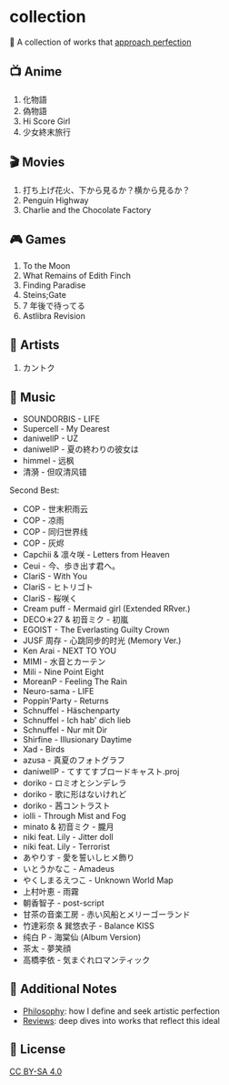 # collection

🌟 A collection of works that [approach perfection](docs/criteria-quick.md)

## 📺 Anime

1. 化物語
2. 偽物語
3. Hi Score Girl
4. 少女終末旅行

## 🎬 Movies

1. 打ち上げ花火、下から見るか？横から見るか？
2. Penguin Highway
3. Charlie and the Chocolate Factory

## 🎮 Games

1. To the Moon
2. What Remains of Edith Finch
3. Finding Paradise
4. Steins;Gate
5. 7 年後で待ってる
6. Astlibra Revision

## 🎨 Artists

1. カントク

## 🎵 Music

- SOUNDORBIS - LIFE
- Supercell - My Dearest
- daniwellP - UZ
- daniwellP - 夏の終わりの彼女は
- himmel - 远枫
- 清漪 - 但叹清风错

Second Best:

- COP - 世末积雨云
- COP - 凉雨
- COP - 同归世界线
- COP - 灰烬
- Capchii & 凛々咲 - Letters from Heaven
- Ceui - 今、歩き出す君へ。
- ClariS - With You
- ClariS - ヒトリゴト
- ClariS - 桜咲く
- Cream puff - Mermaid girl (Extended RRver.)
- DECO＊27 & 初音ミク - 初嵐
- EGOIST - The Everlasting Guilty Crown
- JUSF 周存 - 心跳同步的时光 (Memory Ver.)
- Ken Arai - NEXT TO YOU
- MIMI - 水音とカーテン
- Mili - Nine Point Eight
- MoreanP - Feeling The Rain
- Neuro-sama - LIFE
- Poppin'Party - Returns
- Schnuffel - Häschenparty
- Schnuffel - Ich hab' dich lieb
- Schnuffel - Nur mit Dir
- Shirfine - Illusionary Daytime
- Xad - Birds
- azusa - 真夏のフォトグラフ
- daniwellP - てすてすブロードキャスト.proj
- doriko - ロミオとシンデレラ
- doriko - 歌に形はないけれど
- doriko - 茜コントラスト
- iolli - Through Mist and Fog
- minato & 初音ミク - 朧月
- niki feat. Lily - Jitter doll
- niki feat. Lily - Terrorist
- あやりす - 愛を誓いしヒメ飾り
- いとうかなこ - Amadeus
- やくしまるえつこ - Unknown World Map
- 上村叶恵 - 雨霧
- 朝香智子 - post-script
- 甘茶の音楽工房 - 赤い风船とメリーゴーランド
- 竹達彩奈 & 巽悠衣子 - Balance KISS
- 纯白 P - 海棠仙 (Album Version)
- 茶太 - 夢笑顔
- 高橋李依 - 気まぐれロマンティック

## 🧭 Additional Notes

- [Philosophy](docs/philosophy.md): how I define and seek artistic perfection
- [Reviews](docs/reviews.md): deep dives into works that reflect this ideal

## 📄 License

[CC BY-SA 4.0](LICENSE)
